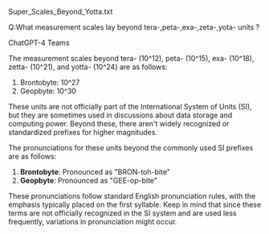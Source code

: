 Super_Scales_Beyond_Yotta.txt

Q:What measurement scales lay beyond tera-,peta-,exa-,zeta-,yota- units ?

ChatGPT-4 Teams 

The measurement scales beyond tera- (10^12), peta- (10^15), exa- (10^18), zetta- (10^21), and yotta- (10^24) are as follows:

1. Brontobyte: 10^27
2. Geopbyte: 10^30

These units are not officially part of the International System of Units (SI), but they are sometimes used in discussions about data storage and computing power. Beyond these, there aren't widely recognized or standardized prefixes for higher magnitudes.

The pronunciations for these units beyond the commonly used SI prefixes are as follows:

1. **Brontobyte**: Pronounced as "BRON-toh-bite"
2. **Geopbyte**: Pronounced as "GEE-op-bite"

These pronunciations follow standard English pronunciation rules, with the emphasis typically placed on the first syllable. Keep in mind that since these terms are not officially recognized in the SI system and are used less frequently, variations in pronunciation might occur.
